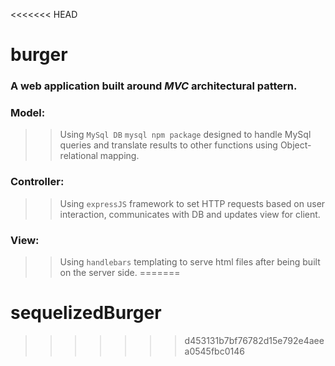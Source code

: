 <<<<<<< HEAD
# burger

### A web application built around *MVC* architectural pattern.

### Model:

>>Using `MySql DB`  `mysql npm package` designed to handle MySql queries and translate results to other functions using Object-relational mapping.



### Controller:

>>Using `expressJS` framework to set HTTP requests based on user interaction,
communicates with DB and updates view for client.


### View:

>>Using `handlebars` templating to serve html files after being built on the server side.
=======
# sequelizedBurger
>>>>>>> d453131b7bf76782d15e792e4aeea0545fbc0146
